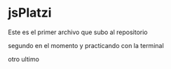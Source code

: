 # jsPlatzi

Este es el primer archivo que subo al repositorio


segundo en el momento y practicando con la terminal

otro
ultimo